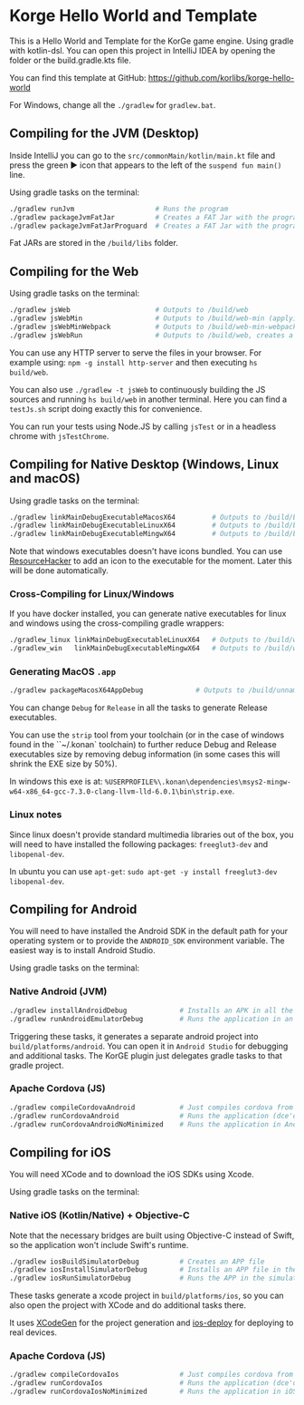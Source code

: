 # Korge Hello World and Template

This is a Hello World and Template for the KorGe game engine. Using gradle with kotlin-dsl.
You can open this project in IntelliJ IDEA by opening the folder or the build.gradle.kts file.

You can find this template at GitHub: <https://github.com/korlibs/korge-hello-world>

For Windows, change all the `./gradlew` for `gradlew.bat`.

## Compiling for the JVM (Desktop)

Inside IntelliJ you can go to the `src/commonMain/kotlin/main.kt` file and press the green ▶️ icon
that appears to the left of the `suspend fun main()` line.

Using gradle tasks on the terminal:

```bash
./gradlew runJvm                    # Runs the program
./gradlew packageJvmFatJar          # Creates a FAT Jar with the program
./gradlew packageJvmFatJarProguard  # Creates a FAT Jar with the program and applies Proguard to reduce the size
```

Fat JARs are stored in the `/build/libs` folder.

## Compiling for the Web

Using gradle tasks on the terminal:

```bash
./gradlew jsWeb                     # Outputs to /build/web
./gradlew jsWebMin                  # Outputs to /build/web-min (applying Dead Code Elimination)
./gradlew jsWebMinWebpack           # Outputs to /build/web-min-webpack (minimizing and grouping into a single bundle.js file)
./gradlew jsWebRun                  # Outputs to /build/web, creates a small http server and opens a browser
```

You can use any HTTP server to serve the files in your browser.
For example using: `npm -g install http-server` and then executing `hs build/web`.

You can also use `./gradlew -t jsWeb` to continuously building the JS sources and running `hs build/web` in another terminal.
Here you can find a `testJs.sh` script doing exactly this for convenience.

You can run your tests using Node.JS by calling `jsTest` or in a headless chrome with `jsTestChrome`.

## Compiling for Native Desktop (Windows, Linux and macOS)

Using gradle tasks on the terminal:

```bash
./gradlew linkMainDebugExecutableMacosX64         # Outputs to /build/bin/macosX64/mainDebugExecutable/main.kexe
./gradlew linkMainDebugExecutableLinuxX64         # Outputs to /build/bin/linuxX64/mainDebugExecutable/main.kexe
./gradlew linkMainDebugExecutableMingwX64         # Outputs to /build/bin/mingwX64/mainDebugExecutable/main.exe
```

Note that windows executables doesn't have icons bundled.
You can use [ResourceHacker](http://www.angusj.com/resourcehacker/) to add an icon to the executable for the moment.
Later this will be done automatically.

### Cross-Compiling for Linux/Windows

If you have docker installed, you can generate native executables for linux and windows
using the cross-compiling gradle wrappers:

```bash
./gradlew_linux linkMainDebugExecutableLinuxX64   # Outputs to /build/web
./gradlew_win   linkMainDebugExecutableMingwX64   # Outputs to /build/web
```

### Generating MacOS `.app`

```bash
./gradlew packageMacosX64AppDebug             # Outputs to /build/unnamed-debug.app
```

You can change `Debug` for `Release` in all the tasks to generate Release executables.

You can use the `strip` tool from your toolchain (or in the case of windows found in the ``~/.konan` toolchain)
to further reduce Debug and Release executables size by removing debug information (in some cases this will shrink the EXE size by 50%).

In windows this exe is at: `%USERPROFILE%\.konan\dependencies\msys2-mingw-w64-x86_64-gcc-7.3.0-clang-llvm-lld-6.0.1\bin\strip.exe`.

### Linux notes

Since linux doesn't provide standard multimedia libraries out of the box,
you will need to have installed the following packages: `freeglut3-dev` and `libopenal-dev`.

In ubuntu you can use `apt-get`: `sudo apt-get -y install freeglut3-dev libopenal-dev`.

## Compiling for Android

You will need to have installed the Android SDK in the default path for your operating system
or to provide the `ANDROID_SDK` environment variable. The easiest way is to install Android Studio.

Using gradle tasks on the terminal:

### Native Android (JVM)

```bash
./gradlew installAndroidDebug             # Installs an APK in all the connected devices
./gradlew runAndroidEmulatorDebug         # Runs the application in an emulator
```

Triggering these tasks, it generates a separate android project into `build/platforms/android`.
You can open it in `Android Studio` for debugging and additional tasks. The KorGE plugin just
delegates gradle tasks to that gradle project.

### Apache Cordova (JS)

```bash
./gradlew compileCordovaAndroid           # Just compiles cordova from Android
./gradlew runCordovaAndroid               # Runs the application (dce'd, minimized and webpacked) in an Android device
./gradlew runCordovaAndroidNoMinimized    # Runs the application in Android without minimizing (so you can use `chrome://inspect` to debug the application easier)
```



## Compiling for iOS

You will need XCode and to download the iOS SDKs using Xcode.

Using gradle tasks on the terminal:

### Native iOS (Kotlin/Native) + Objective-C

Note that the necessary bridges are built using Objective-C instead of Swift, so the application
won't include Swift's runtime.

```bash
./gradlew iosBuildSimulatorDebug          # Creates an APP file
./gradlew iosInstallSimulatorDebug        # Installs an APP file in the simulator
./gradlew iosRunSimulatorDebug            # Runs the APP in the simulator

```

These tasks generate a xcode project in `build/platforms/ios`, so you can also open the project
with XCode and do additional tasks there.

It uses [XCodeGen](https://github.com/yonaskolb/XcodeGen) for the project generation
and [ios-deploy](https://github.com/ios-control/ios-deploy) for deploying to real devices.

### Apache Cordova (JS)

```bash
./gradlew compileCordovaIos               # Just compiles cordova from iOS
./gradlew runCordovaIos                   # Runs the application (dce'd, minimized and webpacked) in an iOS device
./gradlew runCordovaIosNoMinimized        # Runs the application in iOS without minimizing (so you can use Safari on macOS to debug the application easier)
```

